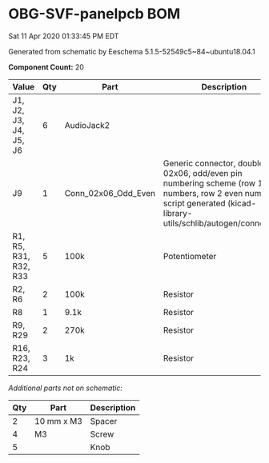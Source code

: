 # OBG-SVF-panelpcb BOM

Sat 11 Apr 2020 01:33:45 PM EDT

Generated from schematic by Eeschema 5.1.5-52549c5~84~ubuntu18.04.1

**Component Count:** 20

| Value | Qty | Part | Description | Vendor |
| ----- | --- | ---- | ----------- | ------ |
| J1, J2, J3, J4, J5, J6 | 6 | AudioJack2 |  |  |
| J9 | 1 | Conn_02x06_Odd_Even | Generic connector, double row, 02x06, odd/even pin numbering scheme (row 1 odd numbers, row 2 even numbers), script generated (kicad-library-utils/schlib/autogen/connector/) |  |
| R1, R5, R31, R32, R33 | 5 | 100k | Potentiometer |  |
| R2, R6 | 2 | 100k | Resistor |  |
| R8 | 1 | 9.1k | Resistor |  |
| R9, R29 | 2 | 270k | Resistor |  |
| R16, R23, R24 | 3 | 1k | Resistor |  |
    
*Additional parts not on schematic:*

| Qty | Part | Description |
| --- | ---- | ----------- |
|   2 | 10 mm x M3 | Spacer |
|   4 | M3 | Screw |
|   5 |   | Knob |
